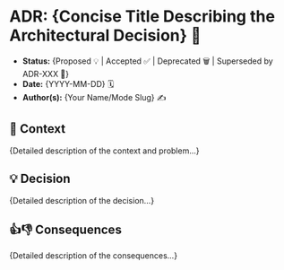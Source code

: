# ADR: {Concise Title Describing the Architectural Decision} 📄

*   **Status:** {Proposed 💡 | Accepted ✅ | Deprecated 🗑️ | Superseded by ADR-XXX 🔄}  <!-- Choose one. If Superseded, link to the new ADR -->
*   **Date:** {YYYY-MM-DD} 🗓️ <!-- Date the ADR status was last updated -->
*   **Author(s):** {Your Name/Mode Slug} ✍️ <!-- Who proposed or authored this ADR -->

## 🤔 Context

<!-- 
Describe the problem or situation driving this decision. 
- What is the issue, requirement, or challenge being addressed?
- What are the technical, business, or operational constraints?
- What assumptions are being made?
- What alternatives were considered (briefly)?
-->

{Detailed description of the context and problem...}

## 💡 Decision

<!-- 
Clearly state the architectural decision that was made.
- What specific change, pattern, technology, or approach is being adopted?
- Be specific and unambiguous.
-->

{Detailed description of the decision...}

## 👍👎 Consequences

<!-- 
Analyze the expected outcomes and implications of this decision.
- **Positive:** What are the benefits? What problems does this solve?
- **Negative:** What are the drawbacks, trade-offs, or limitations?
- **Risks:** What potential issues could arise? How might they be mitigated?
- **Future Work:** What follow-up actions, refactoring, or documentation updates are needed?
-->

{Detailed description of the consequences...}